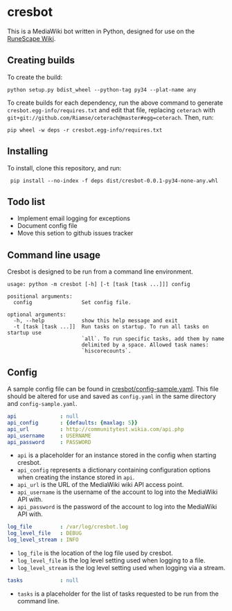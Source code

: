 cresbot
=======

This is a MediaWiki bot written in Python, designed for use on the [RuneScape Wiki](http://runescape.wikia.com/wiki/RuneScape_Wiki).

## Creating builds
To create the build:
```
python setup.py bdist_wheel --python-tag py34 --plat-name any
```

To create builds for each dependency, run the above command to generate `cresbot.egg-info/requires.txt` and edit that file, replacing `ceterach` with `git+git://github.com/Riamse/ceterach@master#egg=ceterach`. Then, run:
```
pip wheel -w deps -r cresbot.egg-info/requires.txt
```

## Installing
To install, clone this repository, and run:
```
 pip install --no-index -f deps dist/cresbot-0.0.1-py34-none-any.whl
```

## Todo list

* Implement email logging for exceptions
* Document config file
* Move this setion to github issues tracker

## Command line usage
Cresbot is designed to be run from a command line environment.
```
usage: python -m cresbot [-h] [-t [task [task ...]]] config

positional arguments:
  config                Set config file.

optional arguments:
  -h, --help            show this help message and exit
  -t [task [task ...]]  Run tasks on startup. To run all tasks on startup use
                        `all`. To run specific tasks, add them by name
                        delimited by a space. Allowed task names:
                        `hiscorecounts`.
```

## Config
A sample config file can be found in [cresbot/config-sample.yaml](https://github.com/onei/cresbot/blob/master/cresbot/config-sample.yaml). This file should be altered for use and saved as `config.yaml` in the same directory and `config-sample.yaml`.
```yaml
api              : null
api_config       : {defaults: {maxlag: 5}}
api_url          : http://communitytest.wikia.com/api.php
api_username     : USERNAME
api_password     : PASSWORD
```
* `api` is a placeholder for an instance stored in the config when starting cresbot.
* `api_config` represents a dictionary containing configuration options when creating the instance stored in `api`.
* `api_url` is the URL of the MediaWiki wiki API access point.
* `api_username` is the username of the account to log into the MediaWiki API with.
* `api_password` is the password of the account to log into the MediaWiki API with.

```yaml
log_file         : /var/log/cresbot.log
log_level_file   : DEBUG
log_level_stream : INFO
```
* `log_file` is the location of the log file used by cresbot.
* `log_level_file` is the log level setting used when logging to a file.
* `log_level_stream` is the log level setting used when logging via a stream.

```yaml
tasks            : null
```
* `tasks` is a placeholder for the list of tasks requested to be run from the command line.
 
